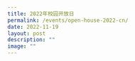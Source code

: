 ```yaml
---
title: 2022年校园开放日
permalink: /events/open-house-2022-cn/
date: 2022-11-19
layout: post
description: ""
image: ""
---
```

